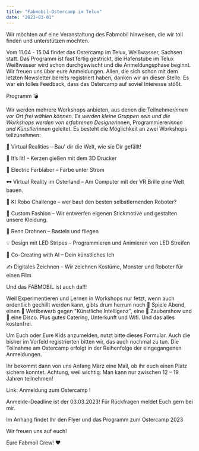 ```yaml
---
title: "Fabmobil-Ostercamp im Telux"
date: "2023-03-01"
---
```


Wir möchten auf eine Veranstaltung des Fabmobil hinweisen, die wir toll finden und unterstützen möchten.

Vom 11.04 - 15.04 findet das Ostercamp im Telux, Weißwasser, Sachsen statt. Das Programm ist fast fertig gestrickt, die Hafenstube im Telux Weißwasser wird schon durchgewischt und die Anmeldungsphase beginnt. Wir freuen uns über eure Anmeldungen. Allen, die sich schon mit dem letzten Newsletter bereits registriert haben, danken wir an dieser Stelle. 
Es war ein tolles Feedback, dass das Ostercamp auf soviel Interesse stößt. 

<!--more-->

Programm 💣

Wir werden mehrere Workshops anbieten, aus denen die Teilnehmer*innen vor Ort frei wählen können. Es werden kleine Gruppen sein und die Workshops werden von erfahrenen Designer*innen, Programmierer*innen und Künstler*innen geleitet. Es besteht die Möglichkeit an zwei Workshops teilzunehmen:

💎 Virtual Realities – Bau' dir die Welt, wie sie Dir gefällt!

🧨 It’s lit! – Kerzen gießen mit dem 3D Drucker

💈 Electric Farblabor – Farbe unter Strom

🕶️ Virtual Reality im Osterland – Am Computer mit der VR Brille eine Welt bauen.

🤖 KI Robo Challenge – wer baut den besten selbstlernenden Roboter?

👘 Custom Fashion – Wir entwerfen eigenen Stickmotive und gestalten unsere Kleidung.

🚐 Renn Drohnen – Basteln und fliegen

💡 Design mit LED Stripes – Programmieren und Animieren von LED Streifen

🥸 Co-Creating with AI – Dein künstliches Ich

✍️ Digitales Zeichnen – Wir zeichnen Kostüme, Monster und Roboter für einen Film

Und das FABMOBIL ist auch da!!!

Weil Experimentieren und Lernen in Workshops nur fetzt, wenn auch ordentlich gechillt werden kann, gibts drum herrum noch  🎲 Spiele Abend, einen 💪 Wettbewerb gegen "Künstliche Intelligenz", eine 🎩 Zaubershow und 🎤 eine Disco. Plus gutes Catering, Unterkunft und Wifi. Und das alles kostenfrei.

Um Euch oder Eure Kids anzumelden, nutzt bitte dieses Formular. Auch die bisher im Vorfeld registrierten bitten wir, das auch nochmal zu tun. Die Teilnahme am Ostercamp erfolgt in der Reihenfolge der eingegangenen Anmeldungen.

Ihr bekommt dann von uns Anfang März eine Mail, ob ihr euch einen Platz sichern konntet. Achtung, weil wichtig: Man kann nur zwischen 12 – 19 Jahren teilnehmen!

Link: Anmeldung zum Ostercamp !

Anmelde-Deadline ist der 03.03.2023!
Für Rückfragen meldet Euch gern bei mir.

Im Anhang findet Ihr den Flyer und das Programm zum Ostercamp 2023

Wir freuen uns auf euch!

Eure Fabmoil Crew! ❤️
